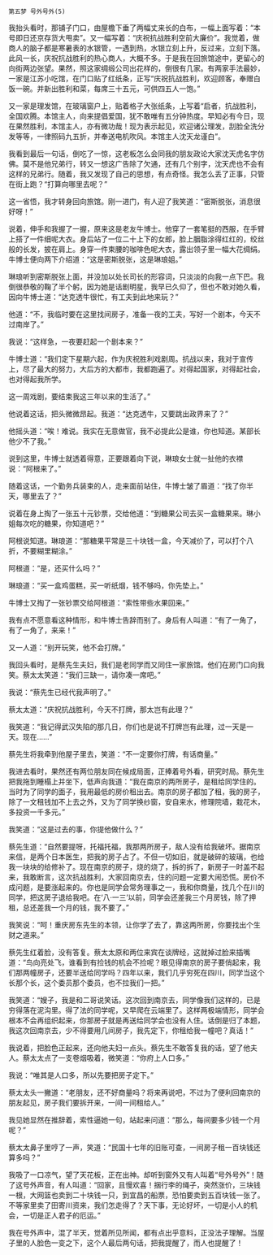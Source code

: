     第五梦 号外号外(5) 

   我抬头看时，那铺子门口，由屋檐下垂了两幅丈来长的白布，一幅上面写着：“本号即日还京存货大甩卖”。又一幅写着：“庆祝抗战胜利空前大廉价”。我觉着，做商人的脑子都是寒暑表的水银管，一遇到热，水银立刻上升，反过来，立刻下落。此风一长，庆祝抗战胜利的热心商人，大概不多。于是我在回旅馆途中，更留心的向街两边张望。果然，照这家绸缎公司出花样的，倒很有几家。有两家手法最妙，一家是江苏小吃馆，在门口贴了红纸条，正写“庆祝抗战胜利，欢迎顾客，奉赠白饭一碗。并新出胜利和菜，每席三十五元，可供四五人一饱。”

   又一家是理发馆，在玻璃窗户上，贴着格子大张纸条，上写着“启者，抗战胜利，全国欢腾。本馆主人，向来提倡爱国，犹不敢唯有五分钟热度。早知必有今日，现在果然胜利，本馆主人，亦有微功哉！现为表示起见，欢迎诸公理发，刮脸全洗分发等等，一律照码九五折，并奉送电机吹风。本馆主人沈天龙谨白”。

   我看到最后一句话，倒吃了一惊，这老板怎么会同我的朋友政论大家沈天虎名字仿佛。莫不是他兄弟行，转又一想这广告除了欠通，还有几个别字，沈天虎也不会有这样的兄弟行。随着，我又发现了自己的思想，有点奇怪。我怎么丢了正事，只管在街上跑？“打算向哪里去呢？”

   这一省悟，我才转身回向旅馆。刚一进门，有人迎了我笑道：“密斯脱张，消息很好呀！”

   说着，伸手和我握了一握，原来这是老友牛博士。他穿了一套笔挺的西服，在手臂上搭了一件细呢大衣。身后站了一位二十上下的女郎，脸上胭脂涂得红红的，绞丝般的长发，披在肩上。身穿一件束腰的咖啡色呢大衣，露出领子里一幅大花绸绢。牛博士便向两下介绍道：“这是密斯脱张，这是琳琅姐。”

   琳琅听到密斯脱张上面，并没加以处长司长的形容词，只淡淡的向我一点下巴。我倒很恭敬的鞠了半个躬，因为她是话剧明星，我早已久仰了，但也不敢对她久看，因向牛博士道：“达克透牛很忙，有工夫到此地来玩？”

   他道：“不，我临时要在这里找间房子，准备一夜的工夫，写好一个剧本，今天不过南岸了。”

   我说：“这样急，一夜要赶起一个剧本来？”

   牛博士道：“我们定下星期六起，作为庆祝胜利戏剧周。抗战以来，我对于宣传上，尽了最大的努力，大后方的大都市，我都跑遍了。对得起国家，对得起社会，也对得起我所学。

   这一周戏剧，要结束我这三年以来的生活了。”

   他说着这话，把头微微昂起。我道：“达克透牛，又要跳出政界来了？”

   他摇头道：“唉！难说。我实在无意做官，我不必提此公是谁，你也知道。某部长他少不了我。”

   说到这里，牛博士就透着得意，正要跟着向下说，琳琅女士就一扯他的衣襟说：“阿根来了。”

   随着这话，一个勤务兵装束的人，走来面前站住，牛博士皱了眉道：“找了你半天，哪里去了？”

   说着在身上掏了一张五十元钞票，交给他道：“到糖果公司去买一盒糖果来。琳小姐每次吃的糖果，你知道吧？”

   阿根说知道。琳琅道：“那糖果平常是三十块钱一盒，今天减价了，可以打个八折，不要糊里糊涂。”

   阿根道：“是，还买什么吗？”

   琳琅道：“买一盒鸡蛋糕，买一听纸烟，钱不够吗，你先垫上。”

   牛博士又掏了一张钞票交给阿根道：“索性带些水果回来。”

   我有点不愿意看这种情形，和牛博士告辞而别了。身后有人叫道：“有了一角了，有了一角了，来来！”

   又一人道：“别开玩笑，他不会打牌。”

   我回头看时，是蔡先生夫妇，我们是老同学而又同住一家旅馆。他们在房门口向我笑。蔡太太笑道：“我们三缺一，请你凑一席吧。”

   我说：“蔡先生已经代我声明了。”

   蔡太太道：“庆祝抗战胜利，今天不打牌，那太岂有此理？”

   我笑道：“我记得武汉失陷的那几日，你们也是说不打牌岂有此理，过一天是一天。现在……”

   蔡先生将我牵到他屋子里去，笑道：“不一定要你打牌，有话商量。”

   我进去看时，果然还有两位朋友同在候成局面，正捧着号外看，研究时局。蔡先生把我拖到睡榻上并坐下，低声向我道：“我在南京的两所房子，是租给同学住的。当时为了同学的面子，我用最低的房价租出去。南京的房子都加了租，我的房子，除了一文租钱加不上去之外，又为了同学换纱窗，安自来水，修理院墙，栽花木，多投资一千多元。”

   我笑道：“这是过去的事，你提他做什么？”

   蔡先生道：“自然要提呀，托福托福，我那两所房子，敌人没有给我破坏。据南京来信，是两个日本医生，把我的房子占了。不但一切如旧，就是破碎的玻璃，也给我一块块的给修补了。现在南京的房子，烧的烧了，拆的拆了，新房子一时盖不起来，我敢断言，这次抗战胜利，大家回南京去，住的问题一定要大闹恐慌。房价不成问题，是要涨起来的。你也是同学会常务理事之一，我和你商量，找几个在川的同学，把这房子退给我吧。在‘八·一三’以前，同学会还差我三个月房钱，除了押租，总还差我一个月的钱，我不要了。”

   我笑说：“呵！重庆房东先生的本领，让你学了去了，靠这两所房，你要找出个生财之道来。”

   蔡先生红着脸，没有答复。蔡太太原和两位来宾在谈牌经，这就掉过脸来插嘴道：“鸟向亮处飞，谁看到有捡钱的机会不捡呢？眼见得南京的房子要俏起来，我们那两幢房子，还要半送给同学吗？四年以来，我们几乎穷死在四川，同学当这个长那个长，这个委员那个委员，也不拉我们一把。”

   我笑道：“嫂子，我是和二哥说笑话。这次回到南京去，同学像我们这样的，已是穷得落在泥沟里。得了法的同学呢，又早爬在云端里了。这样两极端情形，同学会根本不会再组织起来，你那房子就是再送给同学会也没有人住。话倒是归了本题，我这次回南京去，少不得要用几间房子，我先定下，你租给我一幢吧？真话！”

   我说着，把脸色正起来，还向他夫妇一点头。蔡先生不敢答复我的话，望了他夫人。蔡太太点了一支卷烟吸着，微笑道：“你府上人口多。”

   我说：“唯其是人口多，所以先要把房子定下。”

   蔡太太头一撇道：“老朋友，还不好商量吗？将来再说吧，不过为了便利回南京的朋友起见，房子我们要拆开来，一间一间租给人。”

   我见她显然在推辞着，索性逼她一句，站起来问道：“那么，每间要多少钱一个月呢？”

   蔡太太鼻子里哼了一声，笑道：“民国十七年的旧账可查，一间房子租一百块钱还算多吗？”

   我吸了一口凉气，望了天花板，正在出神。却听到窗外又有人叫着“号外号外”！随了这号外声音，有人叫道：“回家，且慢欢喜！捆行李的绳子，突然涨价，三块钱一根，大网篮也卖到二十块钱一只，到宜昌的船票，恐怕要卖到五百块钱一张了。不等家里卖了田寄川资来，我们怎走得了？天下事，无论好坏，一切是小人的机会，一切是正人君子的厄运。”

   我在号外声中，混了半天，觉着所见所闻，都有点出乎意料，正没法子理解。当屋子里的人脸色一变之下，这个人最后两句话，把我提醒了，而人也提醒了！

